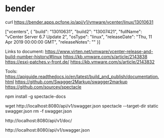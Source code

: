 # bender


curl https://bender.apps.pcfone.io/api/v1/vmware/vcenter/linux/13010631

["vcenters", {
	"build": "13010631",
	"build2": "13007421",
	"fullName": "vCenter Server 6.7 Update 2",
	"osType": "linux",
	"releaseDate": "Thu, 11 Apr 2019 00:00:00 GMT",
	"releaseNotes": ""
}]


Links to document:
https://www.virten.net/vmware/vcenter-release-and-build-number-history/#linux
https://kb.vmware.com/s/article/2143838
https://esxi-patches.v-front.de/
https://kb.vmware.com/s/article/2143832


Tools:
https://apiguide.readthedocs.io/en/latest/build_and_publish/documentation.html
https://github.com/Swagger2Markup/swagger2markup
https://github.com/sourcey/spectacle

npm install -g spectacle-docs

wget http://localhost:8080/api/v1/swagger.json
spectacle --target-dir static swagger.json
rm -f swagger.json

http://localhost:8080/api/v1/doc/

http://localhost:8080/api/v1/swagger.json

